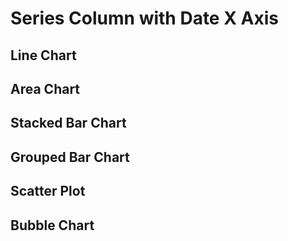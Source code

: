 <script>
    import LineChart from '$lib/viz/LineChart.svelte'
    import AreaChart from '$lib/viz/AreaChart.svelte'
    import BubbleChart from '$lib/viz/BubbleChart.svelte'
    import BarChart from '$lib/viz/BarChart.svelte'
    import Histogram from '$lib/viz/Histogram.svelte'
    import ScatterPlot from '$lib/viz/ScatterPlot.svelte'
    import DataTable from '$lib/viz/DataTable.svelte'
    import Value from '$lib/viz/Value.svelte'

let full = 
[
    {date: '1900-01-01', series: 'A', y1: 103, y2: 135, y3: 88},
    {date: '1900-01-01', series: 'B', y1: 240, y2: 299, y3: 201},
    {date: '1900-01-01', series: 'C', y1: 361, y2: 318, y3: 314},
    {date: '1901-01-01', series: 'A', y1: 105, y2: 138, y3: 93},
    {date: '1901-01-01', series: 'B', y1: 298, y2: 215, y3: 277},
    {date: '1901-01-01', series: 'C', y1: 394, y2: 306, y3: 348},
    {date: '1902-01-01', series: 'A', y1: 106, y2: 132, y3: 103},
    {date: '1902-01-01', series: 'B', y1: 209, y2: 282, y3: 227},
    {date: '1902-01-01', series: 'C', y1: 384, y2: 367, y3: 312},
    {date: '1903-01-01', series: 'A', y1: 108, y2: 130, y3: 105},
    {date: '1903-01-01', series: 'B', y1: 296, y2: 274, y3: 259},
    {date: '1903-01-01', series: 'C', y1: 330, y2: 301, y3: 338},
    {date: '1904-01-01', series: 'A', y1: 109, y2: 128, y3: 102},
    {date: '1904-01-01', series: 'B', y1: 280, y2: 266, y3: 293},
    {date: '1904-01-01', series: 'C', y1: 332, y2: 342, y3: 343},
    {date: '1905-01-01', series: 'A', y1: 111, y2: 124, y3: 101},
    {date: '1905-01-01', series: 'B', y1: 218, y2: 288, y3: 204},
    {date: '1905-01-01', series: 'C', y1: 318, y2: 375, y3: 313},
    {date: '1906-01-01', series: 'A', y1: 120, y2: 122, y3: 100},
    {date: '1906-01-01', series: 'B', y1: 261, y2: 275, y3: 265},
    {date: '1906-01-01', series: 'C', y1: 332, y2: 397, y3: 388},
    {date: '1907-01-01', series: 'A', y1: 133, y2: 131, y3: 100},
    {date: '1907-01-01', series: 'B', y1: 285, y2: 259, y3: 229},
    {date: '1907-01-01', series: 'C', y1: 334, y2: 390, y3: 372},
    {date: '1908-01-01', series: 'A', y1: 142, y2: 128, y3: 99},
    {date: '1908-01-01', series: 'B', y1: 257, y2: 219, y3: 235},
    {date: '1908-01-01', series: 'C', y1: 350, y2: 388, y3: 364},
    {date: '1909-01-01', series: 'A', y1: 156, y2: 135, y3: 97},
    {date: '1909-01-01', series: 'B', y1: 228, y2: 275, y3: 299},
    {date: '1909-01-01', series: 'C', y1: 321, y2: 352, y3: 359},
    {date: '1910-01-01', series: 'A', y1: 168, y2: 137, y3: 95},
    {date: '1910-01-01', series: 'B', y1: 212, y2: 216, y3: 270},
    {date: '1910-01-01', series: 'C', y1: 400, y2: 340, y3: 400}
]

let missingY = 
[ // remove B in 1905
    {date: '1900-01-01', series: 'A', y1: 103, y2: 135, y3: 88},
    {date: '1900-01-01', series: 'B', y1: 240, y2: 299, y3: 201},
    {date: '1900-01-01', series: 'C', y1: 361, y2: 318, y3: 314},
    {date: '1901-01-01', series: 'A', y1: 105, y2: 138, y3: 93},
    {date: '1901-01-01', series: 'B', y1: 298, y2: 215, y3: 277},
    {date: '1901-01-01', series: 'C', y1: 394, y2: 306, y3: 348},
    {date: '1902-01-01', series: 'A', y1: 106, y2: 132, y3: 103},
    {date: '1902-01-01', series: 'B', y1: 209, y2: 282, y3: 227},
    {date: '1902-01-01', series: 'C', y1: 384, y2: 367, y3: 312},
    {date: '1903-01-01', series: 'A', y1: 108, y2: 130, y3: 105},
    {date: '1903-01-01', series: 'B', y1: 296, y2: 274, y3: 259},
    {date: '1903-01-01', series: 'C', y1: 330, y2: 301, y3: 338},
    {date: '1904-01-01', series: 'A', y1: 109, y2: 128, y3: 102},
    {date: '1904-01-01', series: 'B', y1: 280, y2: 266, y3: 293},
    {date: '1904-01-01', series: 'C', y1: 332, y2: 342, y3: 343},
    {date: '1905-01-01', series: 'A', y1: 111, y2: 124, y3: 101},
    {date: '1905-01-01', series: 'C', y1: 318, y2: 375, y3: 313},
    {date: '1906-01-01', series: 'A', y1: 120, y2: 122, y3: 100},
    {date: '1906-01-01', series: 'B', y1: 261, y2: 275, y3: 265},
    {date: '1906-01-01', series: 'C', y1: 332, y2: 397, y3: 388},
    {date: '1907-01-01', series: 'A', y1: 133, y2: 131, y3: 100},
    {date: '1907-01-01', series: 'B', y1: 285, y2: 259, y3: 229},
    {date: '1907-01-01', series: 'C', y1: 334, y2: 390, y3: 372},
    {date: '1908-01-01', series: 'A', y1: 142, y2: 128, y3: 99},
    {date: '1908-01-01', series: 'B', y1: 257, y2: 219, y3: 235},
    {date: '1908-01-01', series: 'C', y1: 350, y2: 388, y3: 364},
    {date: '1909-01-01', series: 'A', y1: 156, y2: 135, y3: 97},
    {date: '1909-01-01', series: 'B', y1: 228, y2: 275, y3: 299},
    {date: '1909-01-01', series: 'C', y1: 321, y2: 352, y3: 359},
    {date: '1910-01-01', series: 'A', y1: 168, y2: 137, y3: 95},
    {date: '1910-01-01', series: 'B', y1: 212, y2: 216, y3: 270},
    {date: '1910-01-01', series: 'C', y1: 400, y2: 340, y3: 400}
]

let missingX =
[ // remove 1906
    {date: '1900-01-01', series: 'A', y1: 103, y2: 135, y3: 88},
    {date: '1900-01-01', series: 'B', y1: 240, y2: 299, y3: 201},
    {date: '1900-01-01', series: 'C', y1: 361, y2: 318, y3: 314},
    {date: '1901-01-01', series: 'A', y1: 105, y2: 138, y3: 93},
    {date: '1901-01-01', series: 'B', y1: 298, y2: 215, y3: 277},
    {date: '1901-01-01', series: 'C', y1: 394, y2: 306, y3: 348},
    {date: '1902-01-01', series: 'A', y1: 106, y2: 132, y3: 103},
    {date: '1902-01-01', series: 'B', y1: 209, y2: 282, y3: 227},
    {date: '1902-01-01', series: 'C', y1: 384, y2: 367, y3: 312},
    {date: '1903-01-01', series: 'A', y1: 108, y2: 130, y3: 105},
    {date: '1903-01-01', series: 'B', y1: 296, y2: 274, y3: 259},
    {date: '1903-01-01', series: 'C', y1: 330, y2: 301, y3: 338},
    {date: '1904-01-01', series: 'A', y1: 109, y2: 128, y3: 102},
    {date: '1904-01-01', series: 'B', y1: 280, y2: 266, y3: 293},
    {date: '1904-01-01', series: 'C', y1: 332, y2: 342, y3: 343},
    {date: '1905-01-01', series: 'A', y1: 111, y2: 124, y3: 101},
    {date: '1905-01-01', series: 'B', y1: 218, y2: 288, y3: 204},
    {date: '1905-01-01', series: 'C', y1: 318, y2: 375, y3: 313},
    {date: '1907-01-01', series: 'A', y1: 133, y2: 131, y3: 100},
    {date: '1907-01-01', series: 'B', y1: 285, y2: 259, y3: 229},
    {date: '1907-01-01', series: 'C', y1: 334, y2: 390, y3: 372},
    {date: '1908-01-01', series: 'A', y1: 142, y2: 128, y3: 99},
    {date: '1908-01-01', series: 'B', y1: 257, y2: 219, y3: 235},
    {date: '1908-01-01', series: 'C', y1: 350, y2: 388, y3: 364},
    {date: '1909-01-01', series: 'A', y1: 156, y2: 135, y3: 97},
    {date: '1909-01-01', series: 'B', y1: 228, y2: 275, y3: 299},
    {date: '1909-01-01', series: 'C', y1: 321, y2: 352, y3: 359},
    {date: '1910-01-01', series: 'A', y1: 168, y2: 137, y3: 95},
    {date: '1910-01-01', series: 'B', y1: 212, y2: 216, y3: 270},
    {date: '1910-01-01', series: 'C', y1: 400, y2: 340, y3: 400}
]

let xSync = 
[ // change B 1905 to Feb 12
    {date: '1900-01-01', series: 'A', y1: 103, y2: 135, y3: 88},
    {date: '1900-01-01', series: 'B', y1: 240, y2: 299, y3: 201},
    {date: '1900-01-01', series: 'C', y1: 361, y2: 318, y3: 314},
    {date: '1901-01-01', series: 'A', y1: 105, y2: 138, y3: 93},
    {date: '1901-01-01', series: 'B', y1: 298, y2: 215, y3: 277},
    {date: '1901-01-01', series: 'C', y1: 394, y2: 306, y3: 348},
    {date: '1902-01-01', series: 'A', y1: 106, y2: 132, y3: 103},
    {date: '1902-01-01', series: 'B', y1: 209, y2: 282, y3: 227},
    {date: '1902-01-01', series: 'C', y1: 384, y2: 367, y3: 312},
    {date: '1903-01-01', series: 'A', y1: 108, y2: 130, y3: 105},
    {date: '1903-01-01', series: 'B', y1: 296, y2: 274, y3: 259},
    {date: '1903-01-01', series: 'C', y1: 330, y2: 301, y3: 338},
    {date: '1904-01-01', series: 'A', y1: 109, y2: 128, y3: 102},
    {date: '1904-01-01', series: 'B', y1: 280, y2: 266, y3: 293},
    {date: '1904-01-01', series: 'C', y1: 332, y2: 342, y3: 343},
    {date: '1905-01-01', series: 'A', y1: 111, y2: 124, y3: 101},
    {date: '1905-02-12', series: 'B', y1: 218, y2: 288, y3: 204},
    {date: '1905-01-01', series: 'C', y1: 318, y2: 375, y3: 313},
    {date: '1906-01-01', series: 'A', y1: 120, y2: 122, y3: 100},
    {date: '1906-01-01', series: 'B', y1: 261, y2: 275, y3: 265},
    {date: '1906-01-01', series: 'C', y1: 332, y2: 397, y3: 388},
    {date: '1907-01-01', series: 'A', y1: 133, y2: 131, y3: 100},
    {date: '1907-01-01', series: 'B', y1: 285, y2: 259, y3: 229},
    {date: '1907-01-01', series: 'C', y1: 334, y2: 390, y3: 372},
    {date: '1908-01-01', series: 'A', y1: 142, y2: 128, y3: 99},
    {date: '1908-01-01', series: 'B', y1: 257, y2: 219, y3: 235},
    {date: '1908-01-01', series: 'C', y1: 350, y2: 388, y3: 364},
    {date: '1909-01-01', series: 'A', y1: 156, y2: 135, y3: 97},
    {date: '1909-01-01', series: 'B', y1: 228, y2: 275, y3: 299},
    {date: '1909-01-01', series: 'C', y1: 321, y2: 352, y3: 359},
    {date: '1910-01-01', series: 'A', y1: 168, y2: 137, y3: 95},
    {date: '1910-01-01', series: 'B', y1: 212, y2: 216, y3: 270},
    {date: '1910-01-01', series: 'C', y1: 400, y2: 340, y3: 400}
]

let nulls =
[
    {date: '1900-01-01', series: 'A', y1: 103, y2: 135, y3: 88},
    {date: '1900-01-01', series: 'B', y1: 240, y2: 299, y3: 201},
    {date: '1900-01-01', series: 'C', y1: 361, y2: 318, y3: 314},
    {date: '1901-01-01', series: 'A', y1: 105, y2: 138, y3: 93},
    {date: '1901-01-01', series: 'B', y1: 298, y2: 215, y3: 277},
    {date: '1901-01-01', series: 'C', y1: 394, y2: 306, y3: 348},
    {date: '1902-01-01', series: 'A', y1: 106, y2: 132, y3: 103},
    {date: '1902-01-01', series: 'B', y1: 209, y2: null, y3: 227},
    {date: '1902-01-01', series: 'C', y1: 384, y2: 367, y3: 312},
    {date: '1903-01-01', series: 'A', y1: 108, y2: 130, y3: 105},
    {date: '1903-01-01', series: 'B', y1: 296, y2: 274, y3: 259},
    {date: '1903-01-01', series: 'C', y1: 330, y2: 301, y3: 338},
    {date: '1904-01-01', series: 'A', y1: 109, y2: 128, y3: 102},
    {date: '1904-01-01', series: 'B', y1: null, y2: 266, y3: 293},
    {date: '1904-01-01', series: 'C', y1: 332, y2: 342, y3: 343},
    {date: '1905-01-01', series: 'A', y1: 111, y2: 124, y3: 101},
    {date: '1905-01-01', series: 'B', y1: 218, y2: 288, y3: 204},
    {date: '1905-01-01', series: 'C', y1: 318, y2: 375, y3: 313},
    {date: '1906-01-01', series: 'A', y1: 120, y2: 122, y3: 100},
    {date: '1906-01-01', series: 'B', y1: 261, y2: 275, y3: 265},
    {date: '1906-01-01', series: 'C', y1: 332, y2: 397, y3: 388},
    {date: '1907-01-01', series: 'A', y1: 133, y2: 131, y3: 100},
    {date: '1907-01-01', series: 'B', y1: 285, y2: 259, y3: 229},
    {date: '1907-01-01', series: 'C', y1: 334, y2: 390, y3: 372},
    {date: '1908-01-01', series: 'A', y1: 142, y2: 128, y3: 99},
    {date: '1908-01-01', series: 'B', y1: 257, y2: 219, y3: 235},
    {date: '1908-01-01', series: 'C', y1: 350, y2: 388, y3: 364},
    {date: '1909-01-01', series: 'A', y1: 156, y2: 135, y3: null},
    {date: '1909-01-01', series: 'B', y1: 228, y2: 275, y3: 299},
    {date: '1909-01-01', series: 'C', y1: 321, y2: 352, y3: 359},
    {date: '1910-01-01', series: 'A', y1: 168, y2: 137, y3: 95},
    {date: '1910-01-01', series: 'B', y1: 212, y2: 216, y3: 270},
    {date: '1910-01-01', series: 'C', y1: 400, y2: 340, y3: 400}
]


 </script>

<h1>Series Column with Date X Axis</h1>
<h2>Line Chart</h2>
<LineChart data={full} series=series title="Full Data"/>
<LineChart data={missingX} series=series title="Missing X"/>
<LineChart data={missingY} series=series title="Missing Y"/>
<LineChart data={nulls}  series=series title="Nulls"/>

<h2>Area Chart</h2>
<AreaChart data={full}  series=series title="Full Data"/>
<AreaChart data={missingX}  series=series title="Missing X"/>
<AreaChart data={missingY} series=series title="Missing Y"/>
<AreaChart data={nulls}  series=series title="Nulls"/>

<h2>Stacked Bar Chart</h2>
<BarChart data={full}  series=series title="Full Data"/>
<BarChart data={missingX}  series=series title="Missing X"/>
<BarChart data={missingY} series=series title="Missing Y"/>
<BarChart data={nulls}  series=series title="Nulls"/>

<!-- <h2>horizontal Stacked Bar Chart</h2>
<BarChart data={full}  swapXY=true series=series title="Full Data" xType=value/>
<BarChart data={missingY}  swapXY=true series=series title="Missing Y"/>
<BarChart data={missingX}  swapXY=true series=series title="Missing X"/>
<BarChart data={xSync}  swapXY=true series=series title="X out of sync"/>
<BarChart data={nulls}  swapXY=true series=series title="Nulls"/> -->

<h2>Grouped Bar Chart</h2>
<BarChart data={full}  type=grouped series=series title="Full Data"/>
<BarChart data={missingX}  type=grouped series=series title="Missing X"/>
<BarChart data={missingY} type=grouped series=series title="Missing Y"/>
<BarChart data={nulls}  type=grouped series=series title="Nulls"/>

<!-- <h2>horizontal Grouped Bar Chart</h2>
<BarChart data={full}  swapXY=true type=grouped series=series title="Full Data"/>
<BarChart data={missingY}  swapXY=true type=grouped series=series title="Missing Y"/>
<BarChart data={missingX}  swapXY=true type=grouped series=series title="Missing X"/>
<BarChart data={xSync}  swapXY=true type=grouped series=series title="X out of sync"/>
<BarChart data={nulls}  swapXY=true type=grouped series=series title="Nulls"/> -->

<h2>Scatter Plot</h2>
<ScatterPlot data={full}  series=series title="Full Data"/>
<ScatterPlot data={missingX}  series=series title="Missing X"/>
<ScatterPlot data={missingY} series=series title="Missing Y"/>
<ScatterPlot data={nulls}  series=series title="Nulls"/>

<h2>Bubble Chart</h2>
<BubbleChart data={full} size=y1 series=series title="Full Data"/>
<BubbleChart data={missingX}  size=y1 series=series title="Missing X" legend=true/>
<BubbleChart data={missingY} size=y1 series=series title="Missing Y" legend=true/>
<BubbleChart data={nulls}  size=y1 series=series title="Nulls"/>